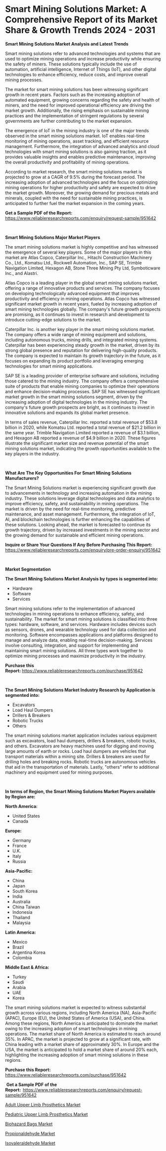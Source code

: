<p><h1>Smart Mining Solutions Market: A Comprehensive Report of its Market Share & Growth Trends 2024 - 2031</h1></p><p><strong>Smart Mining Solutions Market Analysis and Latest Trends</strong></p>
<p><p>Smart mining solutions refer to advanced technologies and systems that are used to optimize mining operations and increase productivity while ensuring the safety of miners. These solutions typically include the use of automation, artificial intelligence, Internet of Things (IoT), and other digital technologies to enhance efficiency, reduce costs, and improve overall mining processes.</p><p>The market for smart mining solutions has been witnessing significant growth in recent years. Factors such as the increasing adoption of automated equipment, growing concerns regarding the safety and health of miners, and the need for improved operational efficiency are driving the market growth. Additionally, the rising emphasis on sustainable mining practices and the implementation of stringent regulations by several governments are further contributing to the market expansion.</p><p>The emergence of IoT in the mining industry is one of the major trends observed in the smart mining solutions market. IoT enables real-time monitoring of mining operations, asset tracking, and efficient resource management. Furthermore, the integration of advanced analytics and cloud technologies with smart mining solutions is also gaining traction, as it provides valuable insights and enables predictive maintenance, improving the overall productivity and profitability of mining operations.</p><p>According to market research, the smart mining solutions market is projected to grow at a CAGR of 9.5% during the forecast period. The increasing adoption of advanced technologies and the focus on optimizing mining operations for higher productivity and safety are expected to drive the market growth. Moreover, the growing demand for precious metals and minerals, coupled with the need for sustainable mining practices, is anticipated to further fuel the market expansion in the coming years.</p></p>
<p><strong>Get a Sample PDF of the Report:&nbsp;</strong> <a href="https://www.reliableresearchreports.com/enquiry/request-sample/951642">https://www.reliableresearchreports.com/enquiry/request-sample/951642</a></p>
<p>&nbsp;</p>
<p><strong>Smart Mining Solutions Major Market Players</strong></p>
<p><p>The smart mining solutions market is highly competitive and has witnessed the emergence of several key players. Some of the major players in this market are Atlas Copco, Caterpillar Inc., Hitachi Construction Machinery Co., Ltd., Komatsu Ltd., Rockwell Automation, Inc., SAP SE, Trimble Navigation Limited, Hexagon AB, Stone Three Mining Pty Ltd, Symboticware Inc., and Alastri.</p><p>Atlas Copco is a leading player in the global smart mining solutions market, offering a range of innovative products and services. The company focuses on developing technologically advanced equipment that improves productivity and efficiency in mining operations. Atlas Copco has witnessed significant market growth in recent years, fueled by increasing adoption of smart mining technologies globally. The company's future growth prospects are promising, as it continues to invest in research and development to introduce cutting-edge solutions to the market.</p><p>Caterpillar Inc. is another key player in the smart mining solutions market. The company offers a wide range of mining equipment and solutions, including autonomous trucks, mining drills, and integrated mining systems. Caterpillar has been experiencing steady growth in the market, driven by its strong global presence and reputation for delivering high-quality products. The company is expected to maintain its growth trajectory in the future, as it focuses on expanding its product portfolio and leveraging emerging technologies for smart mining applications.</p><p>SAP SE is a leading provider of enterprise software and solutions, including those catered to the mining industry. The company offers a comprehensive suite of products that enable mining companies to optimize their operations and enhance decision-making processes. SAP SE has witnessed significant market growth in the smart mining solutions segment, driven by the increasing adoption of digital technologies in the mining industry. The company's future growth prospects are bright, as it continues to invest in innovative solutions and expands its global market presence.</p><p>In terms of sales revenue, Caterpillar Inc. reported a total revenue of $53.8 billion in 2020, while Komatsu Ltd. reported a total revenue of $21.2 billion in the same year. Trimble Navigation Limited reported a revenue of $3.1 billion, and Hexagon AB reported a revenue of $4.9 billion in 2020. These figures illustrate the significant market size and revenue potential of the smart mining solutions market, indicating the growth opportunities available to the key players in the industry.</p></p>
<p>&nbsp;</p>
<p><strong>What Are The Key Opportunities For Smart Mining Solutions Manufacturers?</strong></p>
<p><p>The Smart Mining Solutions market is experiencing significant growth due to advancements in technology and increasing automation in the mining industry. These solutions leverage digital technologies and data analytics to improve efficiency, safety, and sustainability in mining operations. The market is driven by the need for real-time monitoring, predictive maintenance, and asset management. Furthermore, the integration of IoT, AI, and blockchain technologies is further enhancing the capabilities of these solutions. Looking ahead, the market is forecasted to continue its growth trajectory, driven by increased investments in the mining sector and the growing demand for sustainable and efficient mining operations.</p></p>
<p><strong>Inquire or Share Your Questions If Any Before Purchasing This Report:</strong> <a href="https://www.reliableresearchreports.com/enquiry/pre-order-enquiry/951642">https://www.reliableresearchreports.com/enquiry/pre-order-enquiry/951642</a></p>
<p>&nbsp;</p>
<p><strong>Market Segmentation</strong></p>
<p><strong>The Smart Mining Solutions Market Analysis by types is segmented into:</strong></p>
<p><ul><li>Hardware</li><li>Software</li><li>Services</li></ul></p>
<p><p>Smart mining solutions refer to the implementation of advanced technologies in mining operations to enhance efficiency, safety, and sustainability. The market for smart mining solutions is classified into three types: hardware, software, and services. Hardware includes devices such as sensors, drones, and wearable technology used for data collection and monitoring. Software encompasses applications and platforms designed to manage and analyze data, enabling real-time decision-making. Services involve consulting, integration, and support for implementing and maintaining smart mining solutions. All three types work together to optimize mining processes and maximize productivity in the industry.</p></p>
<p><strong>Purchase this Report:&nbsp;</strong><a href="https://www.reliableresearchreports.com/purchase/951642">https://www.reliableresearchreports.com/purchase/951642</a></p>
<p>&nbsp;</p>
<p><strong>The Smart Mining Solutions Market Industry Research by Application is segmented into:</strong></p>
<p><ul><li>Excavators</li><li>Load Haul Dumpers</li><li>Drillers & Breakers</li><li>Robotic Trucks</li><li>Others</li></ul></p>
<p><p>The smart mining solutions market application includes various equipment such as excavators, load haul dumpers, drillers & breakers, robotic trucks, and others. Excavators are heavy machines used for digging and moving large amounts of earth or rocks. Load haul dumpers are vehicles that transport materials within a mining site. Drillers & breakers are used for drilling holes and breaking rocks. Robotic trucks are autonomous vehicles that aid in the transportation of materials. Lastly, "others" refer to additional machinery and equipment used for mining purposes.</p></p>
<p>&nbsp;</p>
<p><strong>In terms of Region, the Smart Mining Solutions Market Players available by Region are:</strong></p>
<p>
    <p> <strong> North America: </strong>
        <ul>
            <li>United States</li>
            <li>Canada</li>
        </ul>
        </p> 
    <p> <strong> Europe: </strong>
        <ul>
            <li>Germany</li>
            <li>France</li>
            <li>U.K.</li>
            <li>Italy</li>
            <li>Russia</li>
        </ul>
        </p> 
    <p> <strong> Asia-Pacific: </strong>
        <ul>
            <li>China</li>
            <li>Japan</li>
            <li>South Korea</li>
            <li>India</li>
            <li>Australia</li>
            <li>China Taiwan</li>
            <li>Indonesia</li>
            <li>Thailand</li>
            <li>Malaysia</li>
        </ul>
        </p> 
    <p> <strong> Latin America: </strong>
        <ul>
            <li>Mexico</li>
            <li>Brazil</li>
            <li>Argentina Korea</li>
            <li>Colombia</li>
        </ul>
        </p> 
    <p> <strong> Middle East & Africa: </strong>
        <ul>
            <li>Turkey</li>
            <li>Saudi</li>
            <li>Arabia</li>
            <li>UAE</li>
            <li>Korea</li>
        </ul>
    </p>
    </p>
<p><p>The smart mining solutions market is expected to witness substantial growth across various regions, including North America (NA), Asia-Pacific (APAC), Europe (EU), the United States of America (USA), and China. Among these regions, North America is anticipated to dominate the market owing to the increasing adoption of smart technologies in mining operations. The market share of North America is estimated to reach around 35%. In APAC, the market is projected to grow at a significant rate, with China leading with a market share of approximately 30%. In Europe and the USA, the market is anticipated to hold a market share of around 20% each, highlighting the increasing adoption of smart mining solutions in these regions.</p></p>
<p><strong>Purchase this Report: </strong><a href="https://www.reliableresearchreports.com/purchase/951642">https://www.reliableresearchreports.com/purchase/951642</a></p>
<p>&nbsp;<strong>Get a Sample PDF of the Report:&nbsp;&nbsp;</strong><a href="https://www.reliableresearchreports.com/enquiry/request-sample/951642">https://www.reliableresearchreports.com/enquiry/request-sample/951642</a></p>
<p><strong></strong></p>
<p><p><a href="https://github.com/WillieWoodard/Market-Research-Report-List-3/blob/main/adult-upper-limb-prosthetics-market.md">Adult Upper Limb Prosthetics Market</a></p><p><a href="https://github.com/BryceTownsendr/Market-Research-Report-List-3/blob/main/pediatric-upper-limb-prosthetics-market.md">Pediatric Upper Limb Prosthetics Market</a></p><p><a href="https://medium.com/@nayelibosco/biohazard-bags-market-size-and-market-trends-complete-industry-overview-2024-to-2031-824d443c7765">Biohazard Bags Market</a></p><p><a href="https://medium.com/@nayelibosco/propionaldehyde-market-analysis-its-cagr-market-segmentation-and-global-industry-overview-063152074431">Propionaldehyde Market</a></p><p><a href="https://medium.com/@nayelibosco/isovaleraldehyde-market-size-and-market-trends-complete-industry-overview-2024-to-2031-4d9376ce763a">Isovaleraldehyde Market</a></p></p>